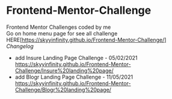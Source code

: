 # Frontend-Mentor-Challenge
Frontend Mentor Challenges coded by me <br/>
Go on home menu page for see all challenge HERE[https://skyyinfinity.github.io/Frontend-Mentor-Challenge/]
<br/>
*Changelog*
- add Insure Landing Page Challenge - 05/02/2021
https://skyyinfinity.github.io/Frontend-Mentor-Challenge/Insure%20landing%20page/
- add Blogr Landing Page Challenge - 11/05/2021
https://skyyinfinity.github.io/Frontend-Mentor-Challenge/Blogr%20landing%20page/
